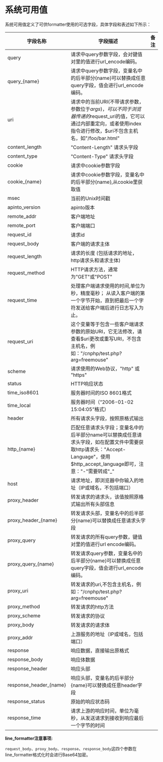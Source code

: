 # 系统可用值

系统可用值定义了可供formatter使用的可选字段，具体字段和表述如下所示：

| 字段名称               | 字段描述                                                     | 备注 |
| ---------------------- | ------------------------------------------------------------ | ---- |
| query                  | 请求中query参数字段，会对键值对里的值进行url_encode编码。    |      |
| query_{name}           | 请求中query参数字段，变量名中的后半部分{name}可以替换成任意query字段，值会进行url_encode编码。 |      |
| uri                    | 请求中的当前URI(不带请求参数，参数位于$args)，可以不同于浏览器传递的$request_uri的值，它可以通过内部重定向，或者使用index指令进行修改，$uri不包含主机名，如"/foo/bar.html" |      |
| content_length         | "Content-Length" 请求头字段                                  |      |
| content_type           | "Content-Type" 请求头字段                                    |      |
| cookie                 | 请求中cookie参数字段                                         |      |
| cookie_{name}          | 请求中cookie参数字段，变量名中的后半部分{name},从cookie里获取值 |      |
| msec                   | 当前的Unix时间戳                                             |      |
| apinto_version         | apinto版本                                                   |      |
| remote_addr            | 客户端地址                                                   |      |
| remote_port            | 客户端端口                                                   |      |
| request_id             | 请求id                                                       |      |
| request_body           | 客户端的请求主体                                             |      |
| request_length         | 请求的长度 (包括请求的地址，http请求头和请求主体)            |      |
| request_method         | HTTP请求方法，通常为"GET"或"POST"                            |      |
| request_time           | 处理客户端请求使用的时间,单位为秒，精度毫秒； 从读入客户端的第一个字节开始，直到把最后一个字符发送给客户端后进行日志写入为止。 |      |
| request_uri            | 这个变量等于包含一些客户端请求参数的原始URI，它无法修改，请查看$uri更改或重写URI，不包含主机名，例如："/cnphp/test.php?arg=freemouse" |      |
| scheme                 | 请求使用的Web协议，"http" 或 "https"                         |      |
| status                 | HTTP响应状态                                                 |      |
| time_iso8601           | 服务器时间的ISO 8601格式                                     |      |
| time_local             | 服务器时间（“2006-01-02 15:04:05”格式）                      |      |
| header                 | 所有请求头字段，按照原格式输出                               |      |
| http_{name}            | 匹配任意请求头字段；变量名中的后半部分name可以替换成任意请求头字段，如在配置文件中需要获取http请求头："Accept-Language"，使用$http_accept_language即可，注意："-"需要转成"_" |      |
| host                   | 请求地址，即浏览器中你输入的地址（IP或域名，不包括端口）     |      |
| proxy_header           | 转发请求的请求头，该值按照原格式输出所有头部信息             |      |
| proxy_header_{name}    | 转发请求头部，变量名中的后半部分{name}可以替换成任意请求头字段 |      |
| proxy_query            | 转发请求的所有query参数，键值对里的值进行url encode编码。    |      |
| proxy_query_{name}     | 转发请求query参数，变量名中的后半部分{name}可以替换成任意query字段，值会进行url_encode编码。 |      |
| proxy_uri              | 转发请求的uri,不包含主机名，例如："/cnphp/test.php?arg=freemouse" |      |
| proxy_method           | 转发请求的http方法                                           |      |
| proxy_scheme           | 转发请求的协议                                               |      |
| proxy_body             | 转发请求的请求体                                             |      |
| proxy_addr             | 上游服务的地址（IP或域名，包括端口）                         |      |
| response               | 响应数据，直接输出原格式                                     |      |
| response_body          | 响应体数据                                                   |      |
| response_header        | 响应头部                                                     |      |
| response_header_{name} | 响应头部，变量名的后半部分{name}可以替换成任意header字段     |      |
| response_status        | 原始的响应状态码                                             |      |
| response_time          | 请求上游的响应时间，单位为毫秒，从发送请求到接收到响应最后一个字节的时间 |      |



**line_formatter注意事项:**

`request_body`、`proxy_body`、`response`、`response_body`这四个参数在line_formatter格式化时会进行Base64加密。

